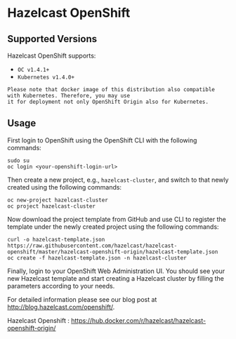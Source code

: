 # Hazelcast OpenShift

## Supported Versions

Hazelcast OpenShift supports:
* `OC v1.4.1+`
* `Kubernetes v1.4.0+`

```
Please note that docker image of this distribution also compatible with Kubernetes. Therefore, you may use
it for deployment not only OpenShift Origin also for Kubernetes.  
```

## Usage

First login to OpenShift using the OpenShift CLI with the following commands:

```
sudo su
oc login <your-openshift-login-url>
```

Then create a new project, e.g., `hazelcast-cluster`, and switch to that newly created using the following commands:

```
oc new-project hazelcast-cluster
oc project hazelcast-cluster
```

Now download the project template from GitHub and use CLI to register the template under the newly created project using the following commands:

```
curl -o hazelcast-template.json https://raw.githubusercontent.com/hazelcast/hazelcast-openshift/master/hazelcast-openshift-origin/hazelcast-template.json
oc create -f hazelcast-template.json -n hazelcast-cluster
```

Finally, login to your OpenShift Web Administration UI. You should see your new Hazelcast template and start creating a Hazelcast cluster by filling the parameters according to your needs.

For detailed information please see our blog post at http://blog.hazelcast.com/openshift/.

Hazelcast Openshift : https://hub.docker.com/r/hazelcast/hazelcast-openshift-origin/
